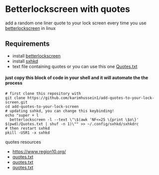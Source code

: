 # Betterlockscreen with quotes
add a random one liner quote to your lock screen every time you use [betterlockscreen](https://github.com/betterlockscreen/betterlockscreen) in linux
## Requirements
- install [betterlockscreen](https://github.com/betterlockscreen/betterlockscreen)
- install [sxhkd](https://github.com/baskerville/sxhkd)
- text file containing quotes or you can use this one [Quotes.txt](https://github.com/karimhussein1/quotes-on-betterlockscreen/blob/main/Quotes.txt) 

#### just copy this block of code in your shell and it will automate the the process
```
# first clone this repository with
git clone https://github.com/karimhussein1/add-quotes-to-your-lock-screen.git
cd add-quotes-to-your-lock-screen
# updating sxhkd, you can change this keybinding!
echo "super + l 
  betterlockscreen -l --text \"\$(awk 'NF<=25 \{print \$o\}' $(pwd)/Quotes.txt | shuf -n 1)\"" >> ~/.config/sxhkd/sxhkdrc
# then restart sxhkd
pkill -USR1 -x sxhkd
```

quotes resources
- https://www.region10.org/
- [quotes.txt](https://github.com/erossignon/qod4outlook/blob/master/quotes.txt)
- [quotes.txt](https://gist.github.com/robatron/a66acc0eed3835119817)
- [quotes.txt](https://github.com/ik5/pyquotes/blob/master/quotes.txt)
